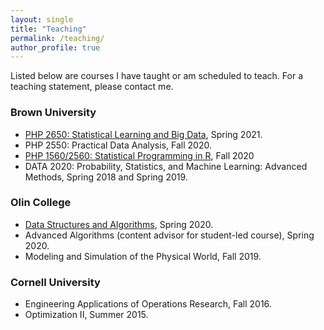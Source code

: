 ```yaml
---
layout: single
title: "Teaching"
permalink: /teaching/
author_profile: true
---
```


Listed below are courses I have taught or am scheduled to teach. For a teaching statement, please contact me.

### Brown University

- [PHP 2650: Statistical Learning and Big Data](https://sites.google.com/brown.edu/php2650), Spring 2021.  
- PHP 2550: Practical Data Analysis, Fall 2020.  
- [PHP 1560/2560: Statistical Programming in R](https://sites.google.com/brown.edu/php15602560), Fall 2020
- DATA 2020: Probability, Statistics, and Machine Learning: Advanced Methods, Spring 2018 and Spring 2019.

### Olin College

- [Data Structures and Algorithms](https://alicepaul.github.io/DSA/), Spring 2020.
- Advanced Algorithms (content advisor for student-led course), Spring 2020.
- Modeling and Simulation of the Physical World, Fall 2019.

### Cornell University

- Engineering Applications of Operations Research, Fall 2016.
- Optimization II, Summer 2015.
